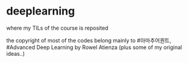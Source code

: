 # deeplearning
where my TILs of the course is reposited

the copyright of most of the codes belong mainly to #아마추어퀀트, #Advanced Deep Learning by Rowel Atienza
(plus some of my original ideas..)
